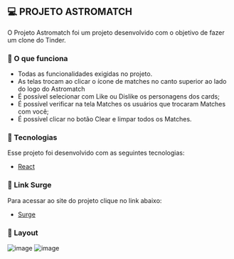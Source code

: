 ## 💻 PROJETO ASTROMATCH
O Projeto Astromatch foi um projeto desenvolvido com o objetivo de fazer um clone do Tinder. 


### 📝 O que funciona
- Todas as funcionalidades exigidas no projeto.
- As telas trocam ao clicar o ícone de matches no canto superior ao lado do logo do Astromatch
- É possível selecionar com Like ou Dislike os personagens dos cards;
- É possível verificar na tela Matches os usuários que trocaram Matches com você;
- É possível clicar no botão Clear e limpar todos os Matches.


### 🧪 Tecnologias
Esse projeto foi desenvolvido com as seguintes tecnologias:
- [React](https://reactjs.org)


### 🚀 Link Surge 
Para acessar ao site do projeto clique no link abaixo:
- [Surge](https://certain-health.surge.sh/)


### 🔖 Layout
![image](https://user-images.githubusercontent.com/98291335/172739432-4b844a4a-5b8a-4b2d-a06a-431ac49fbb7e.png)
![image](https://user-images.githubusercontent.com/98291335/172739461-3c3482fc-66d5-4b43-b10a-602b319ba9c7.png)
